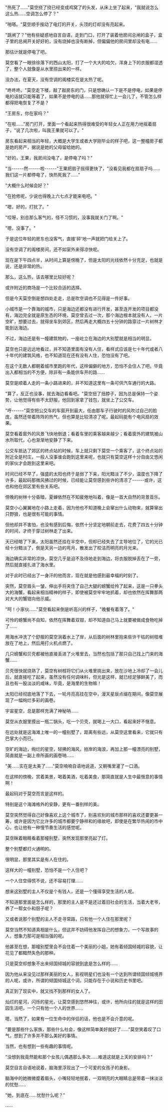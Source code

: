 <link rel="stylesheet" href="../../styles/text.css" />

"热死了......"莫空挠了挠已经变成鸡窝了的头发，从床上坐了起来，"我就说怎么这么热......空调怎么停了？"

"啪嗒。"莫空顺手按动了电灯的开关，头顶的灯却没有亮起来。

"跳闸了？"他有些疑惑地自言自语，走到门口，打开了装着他房间总闸的盒子，盒子里的总闸开关好好的，没有烧掉也没有断掉，但偏偏他的房间里却没有电......

那估计就是停电了吧。

莫空看了一眼徐徐落下的西山太阳，打了一个大大的哈欠，浑身上下的衣服都湿透了，整个人就像是从水里捞出来的一样。

没办法，在夏天，没有空调的阁楼实在是太热了呢。

"咚咚咚。"莫空走下楼，敲了敲房东的门，只是想确认一下是不是停电，如果是停电的话就只能等着了，如果不是停电的话......那他就得忙上一会儿了，不管怎么样都得把电恢复了不是？

"王房东，你在家吗？"

"在啦......"房门打开，里面一个看起来热得很难受的年轻女人正在用力地摇着扇子，"说了几次啦，叫我王果就可以了。"

房东看起来相当的年轻，大概是大学生或者大学刚毕业的样子吧，这一整幢房子都是她的房产，据说是她的父母留给她的。

"好的，王果，我房间没电了，是停电了吗？"

"当------然------啦------"王果把扇子摇得更快了，"没看见我都在扇扇子吗......我们这一片都停电了，快热死我了......"

"大概什么时候会好？"

"在抢修呢，少说也得晚上六七点才能来电吧。"

"嗯，好的，打扰了。"

"哎呀，别总那么客气的，怪不习惯的，没事我就关门了啊。"

"嗯，没事了。"

于是这位年轻的房东也没客气，直接'砰'地一声就把门给关上了。

没有空调了的阁楼房间，还不如室外来得凉快呢。

现在是下午四点半，从时间上算是傍晚了，但是太阳的光线依然十分充足，也就是说，还是非常的热。

那么，这么热，该去哪里比较好呢？

或许附近的商场是一个比较合适的选择。

但是今天莫空倒是想四处走走，总是吹空调也不见得是一件好事。

小城市是一个靠海的城市，只是海边还都没有进行开发，甚至连开发的项目都没有，海边完全就是原生态的环境，莫空曾去过一次，那个海边根本就没有人，一片空旷，想要过去，就得坐车到郊区，然后再走大概四五十分钟的路穿过一片树林才能到达海边。

不过，海边还是有一幢建筑物的，一座屹立在海边的大别墅就是相当的明显。

莫空也只是远远地看过，并不知道里面有没有人住，看样式应该是七十年代或者八十年代的建筑风格，也不知道现在还有没有人住，恐怕没有了吧。

在这个无数人都朝着城市里跑的年代，这样偏僻的地方，恐怕不会住人了吧，毕竟出入都相当的不方便，除非有一条能供车开的路......

莫空是顺着人走的一条小路进来的，并不知道这里有一条可供汽车通行的大路。

"算了，反正也没事，就去海边看看吧。"莫空扭了扭脖子，因为总是保持一个姿势，让他觉得有些不太舒服，他回到家拿了钱包，就坐上了公交车。

"呼------"莫空把公交车的车窗开到最大，任由那车子行驶时的风吹过自己的脸庞，虽然还带着阵阵的热气，但也算是比较清凉了呢，最起码能有个电风扇的效果。

莫空看着窗外的风景飞快地倒退；看着车里的乘客越来越少；看着窗外的建筑被山水所取代，心也渐渐地安静了下来。

公交车抵达了郊区的终点站的时候，车上就只剩下莫空一个乘客了，这个终点站的附近全是村庄，一般人没事谁会跑到这里来呢，也就只有莫空这样十分自由又悠闲的家伙才会跑到这里来吧。

时间已经不早了，强盛的太阳也终于是弱了下来，阳光黯淡了不少，温度也下降了许多，最起码那微风拂过的时候，已经能让莫空感到些许的清凉了------或许，这也和他在郊区里有些关系吧。

傍晚的树林十分昏暗，夏蝉依然在不知疲倦地叫着，像是一首大自然的背景音乐。

莫空小心翼翼地在小路上走着，因为他也不知道晚上会窜出什么动物来，就算窜出只野狼，也是很有可能的事情。

但他却并不害怕，也没有感到后悔，依然十分坚定地朝前走去，花费了四五十分钟的时间，才终于穿过树林走了出来。

天已经暗了下来，太阳虽然还挂在半空中，但却已经失去了主导地位了，它的光已经十分黯淡了，倒是天另一边的弯月，散发出了皎洁而明亮的月光来。

海边确实非常的凉快，莫空几乎是迫不及待地走到海边，将衣服脱掉丢在了一旁，然后就直接扎进了海水里。

对于此时已经出了一身汗的他而言，现在就是他感到最幸福的时刻了。

突然，莫空眉头一皱，伸出手将夹住了自己大腿的螃蟹给拎了起来，这是一只拳头大的海蟹，看起来相当精神的样子，即使被莫空牢牢地抓着，却也依然在挥舞那两对大大的蟹钳向他示威。

"呵！小家伙......"莫空看起来倒是听高兴的样子，"晚餐有着落了。"

可怜的螃蟹尚不自知，依然在挥舞着双钳，却不知道自己马上就要被做成食物吃掉了......

用海水冲洗了个舒服的莫空淌着水上了岸，从后面的树林里抱来些许干枯的树枝堆放在了地上，然后用打火机点燃了。

几只螃蟹和贝壳都被他直接丢进了火堆里去，当然也包括了那只自己找上门来的海蟹......

贝壳很快就烧熟了，莫空有树枝将它们从火堆里挑出来，放在沙地上冷却了一会儿后，就直接吃了起来，虽然没有任何调味料，但光是这样，就已经足够鲜美了，而且也有一股淡淡的咸味，毕竟，是海里的生物嘛！

太阳已经彻底地落了下去，一轮月亮高挂在空中，漫天星辰点缀在期间，像莫空展现了一幅绚烂多彩的画卷。

宇宙星空，总是那样充满了神秘呐......

莫空从衣服里摸出一瓶二锅头，吃一个贝壳，就喝上一大口，看起来好不惬意。

在远处就是这海滩上唯一的一幢别墅了，距离有些远，从莫空这里看来，它就只有巴掌大小而已。

空旷的海边，绚烂的星空，轻拂的海风，拍岸的海浪，再加上那一幢漂亮的别墅，简直就是一副上帝所画的画卷呐......

"美......实在是太美了......"莫空喃喃自语地说道，又朝嘴里灌了一口酒。

在这样的傍晚，赏着美景，喝着美酒，吃着美食，那简直就是人生中最惬意的事情啊！

最起码对于莫空而言是这样的。

特别是这个海滩格外的安静，更有一番别样的美。

莫空突然觉得自己好像喜欢上这个城市了，别喜欢别的城市那样的喜欢还要更甚一筹，或许是因为它比许多的城市都要宁静祥和的缘故吧，即使是在繁华热闹的市中心，也让他有一种慢节奏生活的感觉呢。

莫空眯着眼睛看着那幢别墅，突然发现那里亮起了灯。

整个别墅都灯火通明的。

很明显，那里其实是有人在住的。

这样大的一幢别墅，恐怕不是一个人住吧？

一个人住空得慌不说，还不容易打理......

想来这别墅的主人不仅是个有钱人，还是一个懂得享受生活的人呢。

不知道那里面是怎么样的，那里的主人是不是还过着旧社会的生活，当着大老爷，养了一帮女仆和厨子呢？

又或者说那个别墅的主人不走寻常路，只有他一个人住在那里呢？

莫空当然不知道真相是什么，但这并不妨碍他发挥自己的想象力，一个写故事的人，想象力那可是相当强的呢。

他甚至在想，那幢别墅里会不会住着一个美丽的小姐，她有着倾国倾城的容貌，让花见了都黯然失色的那种。

只是莫空却想象不出来倾国倾城的容貌到底是怎么样的......

因为他从来没见过那样美丽的女人，影视明星们也没有一个达到所谓倾国倾城境界的人呢，或许，所谓的倾国倾城这个词，只能存在于小说和历史书里吧。

真正到了现实中，就又找不到那样的女人了。

灿烂的星河，闪烁的星光，让莫空感到悠然神往，或许，他所向往的就是这样的田园生活吧，一个只有他一个人的世界......

嗯，当然了，如果有一位生命中的伴侣的话，他也是不会介意的呢。

"要是那些什么家族，那些什么社会，像这样简单美好就好了......"莫空笑着叹了口气，想到了许多并不那么美好的事情。

当然，也有想到一些有趣的事情呢。

"没想到我竟然能和那个女孩儿偶遇那么多次......难道这就是上天的安排吗？"

莫空自言自语地说着，脑海里浮现出了一个可爱的女孩子的身影。

脑海中的她微微蹙着眉头，小嘴轻轻地抿着，一双明亮的大眼睛总是带着一抹淡淡的忧愁......

"她，到底在......忧愁什么呢？"

......
